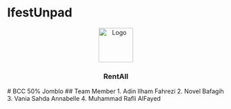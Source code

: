 # IfestUnpad

<div align="center">
  <img src="https://drive.google.com/uc?id=1mdHcf6SkQRkJ26kToINSBPYzMZM03rnl" alt="Logo" width="80" height="80">
  <h3 align="center">RentAll</h3>
</div>
# BCC 50% Jomblo
## Team Member
1. Adin Ilham Fahrezi
2. Novel Bafagih
3. Vania Sahda Annabelle
4. Muhammad Rafli AlFayed 
